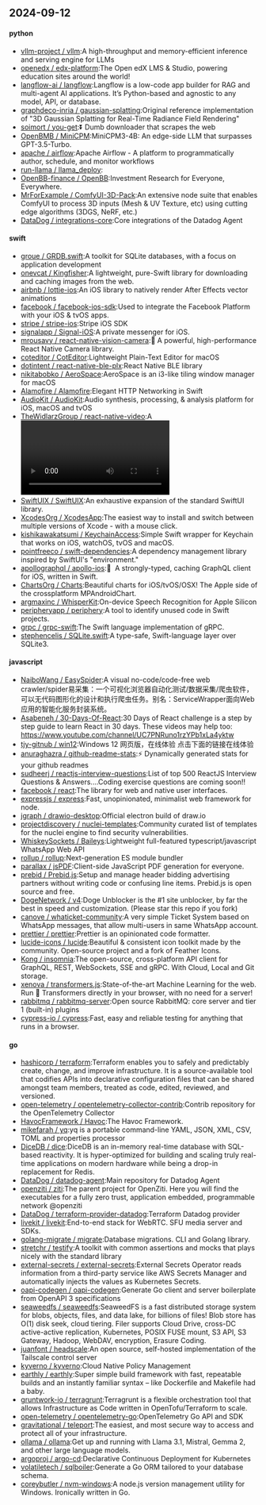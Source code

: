 ## 2024-09-12

#### python
* [vllm-project / vllm](https://github.com/vllm-project/vllm):A high-throughput and memory-efficient inference and serving engine for LLMs
* [openedx / edx-platform](https://github.com/openedx/edx-platform):The Open edX LMS & Studio, powering education sites around the world!
* [langflow-ai / langflow](https://github.com/langflow-ai/langflow):Langflow is a low-code app builder for RAG and multi-agent AI applications. It’s Python-based and agnostic to any model, API, or database.
* [graphdeco-inria / gaussian-splatting](https://github.com/graphdeco-inria/gaussian-splatting):Original reference implementation of "3D Gaussian Splatting for Real-Time Radiance Field Rendering"
* [soimort / you-get](https://github.com/soimort/you-get):⏬ Dumb downloader that scrapes the web
* [OpenBMB / MiniCPM](https://github.com/OpenBMB/MiniCPM):MiniCPM3-4B: An edge-side LLM that surpasses GPT-3.5-Turbo.
* [apache / airflow](https://github.com/apache/airflow):Apache Airflow - A platform to programmatically author, schedule, and monitor workflows
* [run-llama / llama_deploy](https://github.com/run-llama/llama_deploy):
* [OpenBB-finance / OpenBB](https://github.com/OpenBB-finance/OpenBB):Investment Research for Everyone, Everywhere.
* [MrForExample / ComfyUI-3D-Pack](https://github.com/MrForExample/ComfyUI-3D-Pack):An extensive node suite that enables ComfyUI to process 3D inputs (Mesh & UV Texture, etc) using cutting edge algorithms (3DGS, NeRF, etc.)
* [DataDog / integrations-core](https://github.com/DataDog/integrations-core):Core integrations of the Datadog Agent

#### swift
* [groue / GRDB.swift](https://github.com/groue/GRDB.swift):A toolkit for SQLite databases, with a focus on application development
* [onevcat / Kingfisher](https://github.com/onevcat/Kingfisher):A lightweight, pure-Swift library for downloading and caching images from the web.
* [airbnb / lottie-ios](https://github.com/airbnb/lottie-ios):An iOS library to natively render After Effects vector animations
* [facebook / facebook-ios-sdk](https://github.com/facebook/facebook-ios-sdk):Used to integrate the Facebook Platform with your iOS & tvOS apps.
* [stripe / stripe-ios](https://github.com/stripe/stripe-ios):Stripe iOS SDK
* [signalapp / Signal-iOS](https://github.com/signalapp/Signal-iOS):A private messenger for iOS.
* [mrousavy / react-native-vision-camera](https://github.com/mrousavy/react-native-vision-camera):📸 A powerful, high-performance React Native Camera library.
* [coteditor / CotEditor](https://github.com/coteditor/CotEditor):Lightweight Plain-Text Editor for macOS
* [dotintent / react-native-ble-plx](https://github.com/dotintent/react-native-ble-plx):React Native BLE library
* [nikitabobko / AeroSpace](https://github.com/nikitabobko/AeroSpace):AeroSpace is an i3-like tiling window manager for macOS
* [Alamofire / Alamofire](https://github.com/Alamofire/Alamofire):Elegant HTTP Networking in Swift
* [AudioKit / AudioKit](https://github.com/AudioKit/AudioKit):Audio synthesis, processing, & analysis platform for iOS, macOS and tvOS
* [TheWidlarzGroup / react-native-video](https://github.com/TheWidlarzGroup/react-native-video):A <Video /> component for react-native
* [SwiftUIX / SwiftUIX](https://github.com/SwiftUIX/SwiftUIX):An exhaustive expansion of the standard SwiftUI library.
* [XcodesOrg / XcodesApp](https://github.com/XcodesOrg/XcodesApp):The easiest way to install and switch between multiple versions of Xcode - with a mouse click.
* [kishikawakatsumi / KeychainAccess](https://github.com/kishikawakatsumi/KeychainAccess):Simple Swift wrapper for Keychain that works on iOS, watchOS, tvOS and macOS.
* [pointfreeco / swift-dependencies](https://github.com/pointfreeco/swift-dependencies):A dependency management library inspired by SwiftUI's "environment."
* [apollographql / apollo-ios](https://github.com/apollographql/apollo-ios):📱  A strongly-typed, caching GraphQL client for iOS, written in Swift.
* [ChartsOrg / Charts](https://github.com/ChartsOrg/Charts):Beautiful charts for iOS/tvOS/OSX! The Apple side of the crossplatform MPAndroidChart.
* [argmaxinc / WhisperKit](https://github.com/argmaxinc/WhisperKit):On-device Speech Recognition for Apple Silicon
* [peripheryapp / periphery](https://github.com/peripheryapp/periphery):A tool to identify unused code in Swift projects.
* [grpc / grpc-swift](https://github.com/grpc/grpc-swift):The Swift language implementation of gRPC.
* [stephencelis / SQLite.swift](https://github.com/stephencelis/SQLite.swift):A type-safe, Swift-language layer over SQLite3.

#### javascript
* [NaiboWang / EasySpider](https://github.com/NaiboWang/EasySpider):A visual no-code/code-free web crawler/spider易采集：一个可视化浏览器自动化测试/数据采集/爬虫软件，可以无代码图形化的设计和执行爬虫任务。别名：ServiceWrapper面向Web应用的智能化服务封装系统。
* [Asabeneh / 30-Days-Of-React](https://github.com/Asabeneh/30-Days-Of-React):30 Days of React challenge is a step by step guide to learn React in 30 days. These videos may help too: https://www.youtube.com/channel/UC7PNRuno1rzYPb1xLa4yktw
* [tjy-gitnub / win12](https://github.com/tjy-gitnub/win12):Windows 12 网页版，在线体验 点击下面的链接在线体验
* [anuraghazra / github-readme-stats](https://github.com/anuraghazra/github-readme-stats):⚡ Dynamically generated stats for your github readmes
* [sudheerj / reactjs-interview-questions](https://github.com/sudheerj/reactjs-interview-questions):List of top 500 ReactJS Interview Questions & Answers....Coding exercise questions are coming soon!!
* [facebook / react](https://github.com/facebook/react):The library for web and native user interfaces.
* [expressjs / express](https://github.com/expressjs/express):Fast, unopinionated, minimalist web framework for node.
* [jgraph / drawio-desktop](https://github.com/jgraph/drawio-desktop):Official electron build of draw.io
* [projectdiscovery / nuclei-templates](https://github.com/projectdiscovery/nuclei-templates):Community curated list of templates for the nuclei engine to find security vulnerabilities.
* [WhiskeySockets / Baileys](https://github.com/WhiskeySockets/Baileys):Lightweight full-featured typescript/javascript WhatsApp Web API
* [rollup / rollup](https://github.com/rollup/rollup):Next-generation ES module bundler
* [parallax / jsPDF](https://github.com/parallax/jsPDF):Client-side JavaScript PDF generation for everyone.
* [prebid / Prebid.js](https://github.com/prebid/Prebid.js):Setup and manage header bidding advertising partners without writing code or confusing line items. Prebid.js is open source and free.
* [DogeNetwork / v4](https://github.com/DogeNetwork/v4):Doge Unblocker is the #1 site unblocker, by far the best in speed and customization. (Please star this repo if you fork)
* [canove / whaticket-community](https://github.com/canove/whaticket-community):A very simple Ticket System based on WhatsApp messages, that allow multi-users in same WhatsApp account.
* [prettier / prettier](https://github.com/prettier/prettier):Prettier is an opinionated code formatter.
* [lucide-icons / lucide](https://github.com/lucide-icons/lucide):Beautiful & consistent icon toolkit made by the community. Open-source project and a fork of Feather Icons.
* [Kong / insomnia](https://github.com/Kong/insomnia):The open-source, cross-platform API client for GraphQL, REST, WebSockets, SSE and gRPC. With Cloud, Local and Git storage.
* [xenova / transformers.js](https://github.com/xenova/transformers.js):State-of-the-art Machine Learning for the web. Run 🤗 Transformers directly in your browser, with no need for a server!
* [rabbitmq / rabbitmq-server](https://github.com/rabbitmq/rabbitmq-server):Open source RabbitMQ: core server and tier 1 (built-in) plugins
* [cypress-io / cypress](https://github.com/cypress-io/cypress):Fast, easy and reliable testing for anything that runs in a browser.

#### go
* [hashicorp / terraform](https://github.com/hashicorp/terraform):Terraform enables you to safely and predictably create, change, and improve infrastructure. It is a source-available tool that codifies APIs into declarative configuration files that can be shared amongst team members, treated as code, edited, reviewed, and versioned.
* [open-telemetry / opentelemetry-collector-contrib](https://github.com/open-telemetry/opentelemetry-collector-contrib):Contrib repository for the OpenTelemetry Collector
* [HavocFramework / Havoc](https://github.com/HavocFramework/Havoc):The Havoc Framework.
* [mikefarah / yq](https://github.com/mikefarah/yq):yq is a portable command-line YAML, JSON, XML, CSV, TOML and properties processor
* [DiceDB / dice](https://github.com/DiceDB/dice):DiceDB is an in-memory real-time database with SQL-based reactivity. It is hyper-optimized for building and scaling truly real-time applications on modern hardware while being a drop-in replacement for Redis.
* [DataDog / datadog-agent](https://github.com/DataDog/datadog-agent):Main repository for Datadog Agent
* [openziti / ziti](https://github.com/openziti/ziti):The parent project for OpenZiti. Here you will find the executables for a fully zero trust, application embedded, programmable network @openziti
* [DataDog / terraform-provider-datadog](https://github.com/DataDog/terraform-provider-datadog):Terraform Datadog provider
* [livekit / livekit](https://github.com/livekit/livekit):End-to-end stack for WebRTC. SFU media server and SDKs.
* [golang-migrate / migrate](https://github.com/golang-migrate/migrate):Database migrations. CLI and Golang library.
* [stretchr / testify](https://github.com/stretchr/testify):A toolkit with common assertions and mocks that plays nicely with the standard library
* [external-secrets / external-secrets](https://github.com/external-secrets/external-secrets):External Secrets Operator reads information from a third-party service like AWS Secrets Manager and automatically injects the values as Kubernetes Secrets.
* [oapi-codegen / oapi-codegen](https://github.com/oapi-codegen/oapi-codegen):Generate Go client and server boilerplate from OpenAPI 3 specifications
* [seaweedfs / seaweedfs](https://github.com/seaweedfs/seaweedfs):SeaweedFS is a fast distributed storage system for blobs, objects, files, and data lake, for billions of files! Blob store has O(1) disk seek, cloud tiering. Filer supports Cloud Drive, cross-DC active-active replication, Kubernetes, POSIX FUSE mount, S3 API, S3 Gateway, Hadoop, WebDAV, encryption, Erasure Coding.
* [juanfont / headscale](https://github.com/juanfont/headscale):An open source, self-hosted implementation of the Tailscale control server
* [kyverno / kyverno](https://github.com/kyverno/kyverno):Cloud Native Policy Management
* [earthly / earthly](https://github.com/earthly/earthly):Super simple build framework with fast, repeatable builds and an instantly familiar syntax – like Dockerfile and Makefile had a baby.
* [gruntwork-io / terragrunt](https://github.com/gruntwork-io/terragrunt):Terragrunt is a flexible orchestration tool that allows Infrastructure as Code written in OpenTofu/Terraform to scale.
* [open-telemetry / opentelemetry-go](https://github.com/open-telemetry/opentelemetry-go):OpenTelemetry Go API and SDK
* [gravitational / teleport](https://github.com/gravitational/teleport):The easiest, and most secure way to access and protect all of your infrastructure.
* [ollama / ollama](https://github.com/ollama/ollama):Get up and running with Llama 3.1, Mistral, Gemma 2, and other large language models.
* [argoproj / argo-cd](https://github.com/argoproj/argo-cd):Declarative Continuous Deployment for Kubernetes
* [volatiletech / sqlboiler](https://github.com/volatiletech/sqlboiler):Generate a Go ORM tailored to your database schema.
* [coreybutler / nvm-windows](https://github.com/coreybutler/nvm-windows):A node.js version management utility for Windows. Ironically written in Go.
